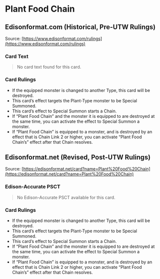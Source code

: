 # Plant Food Chain

## Edisonformat.com (Historical, Pre-UTW Rulings)

Source: [https://www.edisonformat.com/rulings](https://www.edisonformat.com/rulings)

### Card Text

> No card text found for this card.

### Card Rulings

*   If the equipped monster is changed to another Type, this card will be destroyed.
*   This card’s effect targets the Plant-Type monster to be Special Summoned.
*   This card’s effect to Special Summon starts a Chain.
*   If “Plant Food Chain” and the monster it is equipped to are destroyed at the same time, you can activate the effect to Special Summon a monster.
*   If “Plant Food Chain” is equipped to a monster, and is destroyed by an effect that is Chain Link 2 or higher, you can activate “Plant Food Chain’s” effect after that Chain resolves.

## Edisonformat.net (Revised, Post-UTW Rulings)

Source: [https://edisonformat.net/card?name=Plant%20Food%20Chain](https://edisonformat.net/card?name=Plant%20Food%20Chain)

### Edison-Accurate PSCT

> No Edison-Accurate PSCT available for this card.

### Card Rulings

*   If the equipped monster is changed to another Type, this card will be destroyed.
*   This card’s effect targets the Plant-Type monster to be Special Summoned.
*   This card’s effect to Special Summon starts a Chain.
*   If “Plant Food Chain” and the monster it is equipped to are destroyed at the same time, you can activate the effect to Special Summon a monster.
*   If “Plant Food Chain” is equipped to a monster, and is destroyed by an effect that is Chain Link 2 or higher, you can activate “Plant Food Chain’s” effect after that Chain resolves.
            